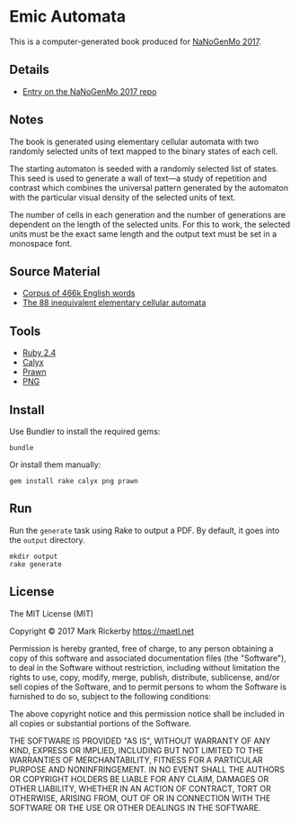 # Emic Automata

This is a computer-generated book produced for [NaNoGenMo 2017](https://github.com/NaNoGenMo/2017).

## Details

- [Entry on the NaNoGenMo 2017 repo](https://github.com/NaNoGenMo/2017/issues/123)

## Notes

The book is generated using elementary cellular automata with two randomly selected units of text mapped to the binary states of each cell.

The starting automaton is seeded with a randomly selected list of states. This seed is used to generate a wall of text—a study of repetition and contrast which combines the universal pattern generated by the automaton with the particular visual density of the selected units of text.

The number of cells in each generation and the number of generations are dependent on the length of the selected units. For this to work, the selected units must be the exact same length and the output text must be set in a monospace font.

## Source Material

- [Corpus of 466k English words](https://github.com/dwyl/english-words)
- [The 88 inequivalent elementary cellular automata](https://en.wikipedia.org/wiki/Elementary_cellular_automaton#Random_initial_state)

## Tools

- [Ruby 2.4](https://ruby-lang.org)
- [Calyx](http://calyx-rb.org/)
- [Prawn](https://github.com/prawnpdf/prawn)
- [PNG](https://rubygems.org/gems/png)

## Install

Use Bundler to install the required gems:

```
bundle
```

Or install them manually:

```
gem install rake calyx png prawn
```

## Run

Run the `generate` task using Rake to output a PDF. By default, it goes into the `output` directory.

```
mkdir output
rake generate
```

## License

The MIT License (MIT)

Copyright © 2017 Mark Rickerby <https://maetl.net>

Permission is hereby granted, free of charge, to any person obtaining a copy
of this software and associated documentation files (the "Software"), to deal
in the Software without restriction, including without limitation the rights
to use, copy, modify, merge, publish, distribute, sublicense, and/or sell
copies of the Software, and to permit persons to whom the Software is
furnished to do so, subject to the following conditions:

The above copyright notice and this permission notice shall be included in
all copies or substantial portions of the Software.

THE SOFTWARE IS PROVIDED "AS IS", WITHOUT WARRANTY OF ANY KIND, EXPRESS OR
IMPLIED, INCLUDING BUT NOT LIMITED TO THE WARRANTIES OF MERCHANTABILITY,
FITNESS FOR A PARTICULAR PURPOSE AND NONINFRINGEMENT. IN NO EVENT SHALL THE
AUTHORS OR COPYRIGHT HOLDERS BE LIABLE FOR ANY CLAIM, DAMAGES OR OTHER
LIABILITY, WHETHER IN AN ACTION OF CONTRACT, TORT OR OTHERWISE, ARISING FROM,
OUT OF OR IN CONNECTION WITH THE SOFTWARE OR THE USE OR OTHER DEALINGS IN
THE SOFTWARE.

